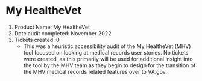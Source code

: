 # My HealtheVet

1. Product Name: My HealtheVet
2. Date audit completed: November 2022
3. Tickets created: 0
   - This was a heuristic accessibility audit of the My HealtheVet (MHV) tool focused on looking at medical records user stories. No tickets were created, as this primarily will be used for additional insight into the tool by the MHV team as they begin to design for the transition of the MHV medical records related features over to VA.gov.
